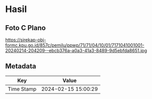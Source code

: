 # Hasil

## Foto C Plano

https://sirekap-obj-formc.kpu.go.id/857c/pemilu/ppwp/71/71/04/10/01/7171041001001-20240214-204209--ebcb376a-a0a3-41a3-8489-9d5ebfda8651.jpg


## Metadata

| Key        | Value               |
| ---------- | ------------------- |
| Time Stamp | 2024-02-15 15:00:29 |



